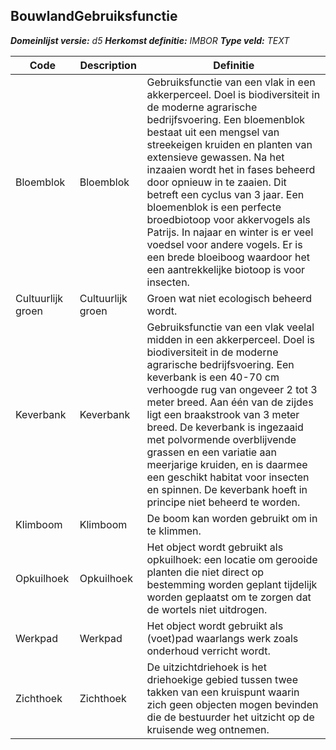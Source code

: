 ﻿## BouwlandGebruiksfunctie

*__Domeinlijst versie:__ d5*
*__Herkomst definitie:__ IMBOR*
*__Type veld:__ TEXT*

|__Code__ |__Description__ |__Definitie__	|
|	---	|	---	|   ---	| 
| Bloemblok | Bloemblok | Gebruiksfunctie van een vlak in een akkerperceel. Doel is biodiversiteit in de moderne agrarische bedrijfsvoering. Een bloemenblok bestaat uit een mengsel van streekeigen kruiden en planten van extensieve gewassen. Na het inzaaien wordt het in fases beheerd door opnieuw in te zaaien. Dit betreft een cyclus van 3 jaar. Een bloemenblok is een perfecte broedbiotoop voor akkervogels als Patrijs. In najaar en winter is er veel voedsel voor andere vogels. Er is een brede bloeiboog waardoor het een aantrekkelijke biotoop is voor insecten. |
| Cultuurlijk groen | Cultuurlijk groen | Groen wat niet ecologisch beheerd wordt. |
| Keverbank | Keverbank | Gebruiksfunctie van een vlak veelal midden in een akkerperceel. Doel is biodiversiteit in de moderne agrarische bedrijfsvoering. Een keverbank is een 40-70 cm verhoogde rug van ongeveer 2 tot 3 meter breed. Aan één van de zijdes ligt een braakstrook van 3 meter breed. De keverbank is ingezaaid met polvormende overblijvende grassen en een variatie aan meerjarige kruiden, en is daarmee een geschikt habitat voor insecten en spinnen. De keverbank hoeft in principe niet beheerd te worden. |
| Klimboom | Klimboom | De boom kan worden gebruikt om in te klimmen. |
| Opkuilhoek | Opkuilhoek | Het object wordt gebruikt als opkuilhoek: een locatie om gerooide planten die niet direct op bestemming worden geplant tijdelijk worden geplaatst om te zorgen dat de wortels niet uitdrogen. |
| Werkpad | Werkpad | Het object wordt gebruikt als (voet)pad waarlangs werk zoals onderhoud verricht wordt. |
| Zichthoek | Zichthoek | De uitzichtdriehoek is het driehoekige gebied tussen twee takken van een kruispunt waarin zich geen objecten mogen bevinden die de bestuurder het uitzicht op de kruisende weg ontnemen. |
